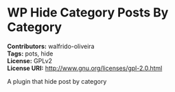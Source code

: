 # WP Hide Category Posts By Category
**Contributors:** walfrido-oliveira  
**Tags:** pots, hide   
**License:** GPLv2  
**License URI:** http://www.gnu.org/licenses/gpl-2.0.html  

A plugin that hide post by category
